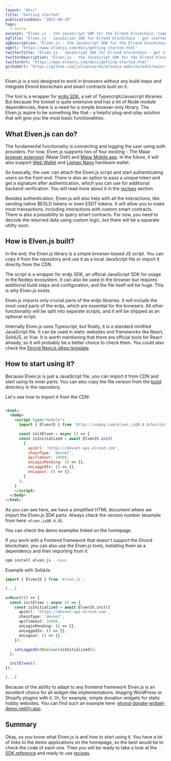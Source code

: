 ```yaml
---
layout: "docs"
title: "Getting started"
publicationDate: "2022-09-20"
tags:
  - intro
excerpt: "Elven.js - the JavaScript SDK for the Elrond blockchain. Compact and simplified wrapper for erdjs!"
ogTitle: "Elven.js - JavaScript SDK for Elrond blockchain - get started!"
ogDescription: "Elven.js - the JavaScript SDK for the Elrond blockchain. Compact and simplified wrapper for erdjs!"
ogUrl: "https://www.elvenjs.com/docs/getting-started.html"
twitterTitle: "Elven.js - JavaScript SDK for Elrond blockchain - get started!"
twitterDescription: "Elven.js - the JavaScript SDK for the Elrond blockchain. Compact and simplified wrapper for erdjs!"
twitterUrl: "https://www.elvenjs.com/docs/getting-started.html"
githubUrl: "https://github.com/juliancwirko/elvenjs-website/edit/main/src/docs/getting-started.md"
---
```



Elven.js is a tool designed to work in browsers without any build steps and integrate Elrond blockchain and smart contracts built on it.

The tool is a wrapper for [erdjs SDK](https://docs.elrond.com/sdk-and-tools/erdjs/erdjs/), a set of Typescript/Javascript libraries. But because the toolset is quite extensive and has a lot of Node module dependencies, there is a need for a simple browser-only library. The Elven.js aspire to be something like that - a helpful plug-and-play solution that will give you the most basic functionalities. 

## What Elven.js can do?

The fundamental functionality is connecting and logging the user using auth providers. For now, Elven.js supports two of four existing - The Maiar [browser extension](https://chrome.google.com/webstore/detail/maiar-defi-wallet/dngmlblcodfobpdpecaadgfbcggfjfnm) (Maiar Defi) and [Maiar Mobile app](https://get.maiar.com/referral/rdmfba3md2). In the future, it will also support [Web Wallet](https://wallet.elrond.com/) and [Ledger Nano](https://www.ledger.com/) hardware wallet.

So basically, the user can attach the Elven.js script and start authenticating users on the front end. There is also an option to pass a unique token and get a signature after authentication, which you can use for additional backend verification. You will read more about it in the [recipes](/docs/recipes.html) section.

Besides authentication, Elven.js will also help with all the interactions, like sending native $EGLD tokens or even ESDT tokens. It will allow you to make most transactions, including interactions with custom smart contracts. There is also a possibility to query smart contracts. For now, you need to decode the returned data using custom logic, but there will be a separate utility soon.

## How is Elven.js built?

In the end, the Elven.js library is a simple browser-based JS script. You can copy it from the repository and use it as a local JavaScript file or import it directly from the CDN.

The script is a wrapper for erdjs SDK, an official JavaScript SDK for usage in the Nodejs ecosystem. It can also be used in the browser but requires additional build steps and configuration, and the file itself will be huge. This is why Elven.js exists. 

Elven.js imports only crucial parts of the erdjs libraries. It will include the most used parts of the erdjs, which are essential for the browsers. All other functionality will be split into separate scripts, and it will be shipped as an optional script.

Internally Elven.js uses Typescript, but finally, it is a standard minified JavaScript file. It can be used in static websites and frameworks like React, SolidJS, or Vue. It is worth mentioning that there are official tools for React already, so it will probably be a better choice to check them. You could also check the [Elrond NextJs dApp template](https://github.com/ElrondDevGuild/nextjs-dapp-template).

## How to start using it?

Because Elven.js is just a JavaScript file, you can import it from CDN and start using its inner parts. You can also copy the file version from the [build](https://github.com/juliancwirko/elven.js/tree/main/build) directory in the repository.

Let's see how to import it from the CDN:

```html

<html>
  <body>
    <script type="module">
      import { ElvenJS } from 'https://unpkg.com/elven.js@0.4.0/build/elven.js';

      const initElven = async () => {
      const isInitialized = await ElvenJS.init(
        {
          apiUrl: 'https://devnet-api.elrond.com',
          chainType: 'devnet',
          apiTimeout: 10000,
          onLoginPending: () => {},
          onLoggedIn: () => {},
          onLogout: () => {},
        }
      );
    }
    </script>
  </body>
</html>
```

As you can see here, we have a simplified HTML document where we import the Elven.js SDK parts. Always check the version number (example from here: `elven.js@0.4.0`).

You can check the demo examples linked on the homepage.

If you work with a frontend framework that doesn't support the Elrond blockchain, you can also use the Elven.js tools, installing them as a dependency and then importing from it.

```bash
npm install elven.js --save
```

Example with SolidJs:
```typescript
import { ElvenJS } from 'elven.js';

(...)

onMount(() => {
  const initElven = async () => {
    const isInitialized = await ElvenJS.init({
      apiUrl: 'https://devnet-api.elrond.com',
      chainType: 'devnet',
      apiTimeout: 10000,
      onLoginPending: () => {},
      onLoggedIn: () => {},
      onLogout: () => {},
    });

    setLoggedIn(Boolean(isInitialized));
  };

  initElven();
});

(...)
```

Because of the ability to adapt to any frontend framework Elven.js is an excellent choice for all widget-like implementations. Imaging WordPress or Shopify plugins with it. Or, for example, simple donation widgets for static hobby websites. You can find such an example here: [elrond-donate-widget-demo.netlify.app](https://elrond-donate-widget-demo.netlify.app/).

## Summary

Okay, so you know what Elven.js is and how to start using it. You have a lot of links to the demo applications on the homepage, so the best would be to check the code of each one. Then you will be ready to take a look at the [SDK reference](/docs/sdk-reference.html) and ready to use [recipes](/docs/recipes.html).
